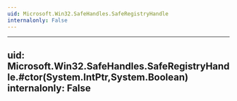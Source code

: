 ```yaml
---
uid: Microsoft.Win32.SafeHandles.SafeRegistryHandle
internalonly: False
---
```


---
uid: Microsoft.Win32.SafeHandles.SafeRegistryHandle.#ctor(System.IntPtr,System.Boolean)
internalonly: False
---
